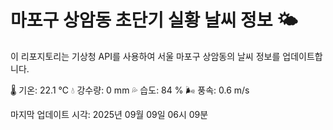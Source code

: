 
# 마포구 상암동 초단기 실황 날씨 정보 🌤️

이 리포지토리는 기상청 API를 사용하여 서울 마포구 상암동의 날씨 정보를 업데이트합니다. 

🌡️ 기온: 22.1 ℃
💧 강수량: 0 mm
💦 습도: 84 %
🌬️ 풍속: 0.6 m/s

마지막 업데이트 시각: 2025년 09월 09일 06시 09분    
